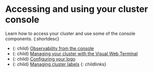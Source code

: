 

# Accessing and using your cluster console

Learn how to access your cluster and use some of the console components.
{:shortdesc}

- {: child} [Observability from the console](console.md) 
- {: child} [Managing your cluster with the Visual Web Terminal](vwt_search.md)
- {: child} [Configuring your logo](logo.md) 
- {: child} [Managing cluster labels](cluster_label.md)
{: childlinks}

